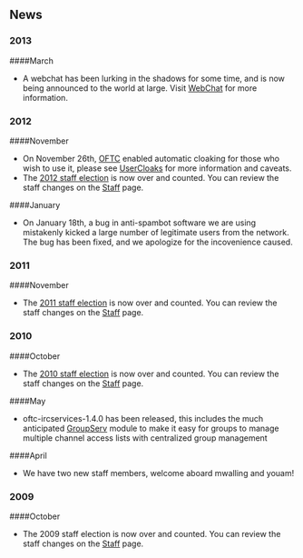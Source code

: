
## News ##

### 2013 ###

####March

  * A webchat has been lurking in the shadows for some time, and is now being
announced to the world at large. Visit [WebChat](WebChat) for more information.

### 2012 ###

####November

  * On November 26th, [OFTC](OFTC) enabled automatic cloaking for those who
wish to use it, please see [UserCloaks](UserCloaks) for more information and
caveats.
  * The [2012 staff election](Staff/Elections/2012) is now over and counted.
You can review the staff changes on the [Staff](Staff) page.

####January

  * On January 18th, a bug in anti-spambot software we are using mistakenly
kicked a large number of legitimate users from the network. The bug has been
fixed, and we apologize for the incovenience caused.

### 2011 ###

####November

  * The [2011 staff election](Staff/Elections/2011) is now over and counted.
You can review the staff changes on the [Staff](Staff) page.

### 2010 ###

####October

  * The [2010 staff election](Staff/Elections/2010) is now over and counted.
You can review the staff changes on the [Staff](Staff) page.

####May

  * oftc-ircservices-1.4.0 has been released, this includes the much
anticipated [GroupServ](GroupServ) module to make it easy for groups to manage
multiple channel access lists with centralized group management

####April

  * We have two new staff members, welcome aboard mwalling and youam!

### 2009 ###

####October

  * The 2009 staff election is now over and counted. You can review the staff
changes on the [Staff](Staff) page.

